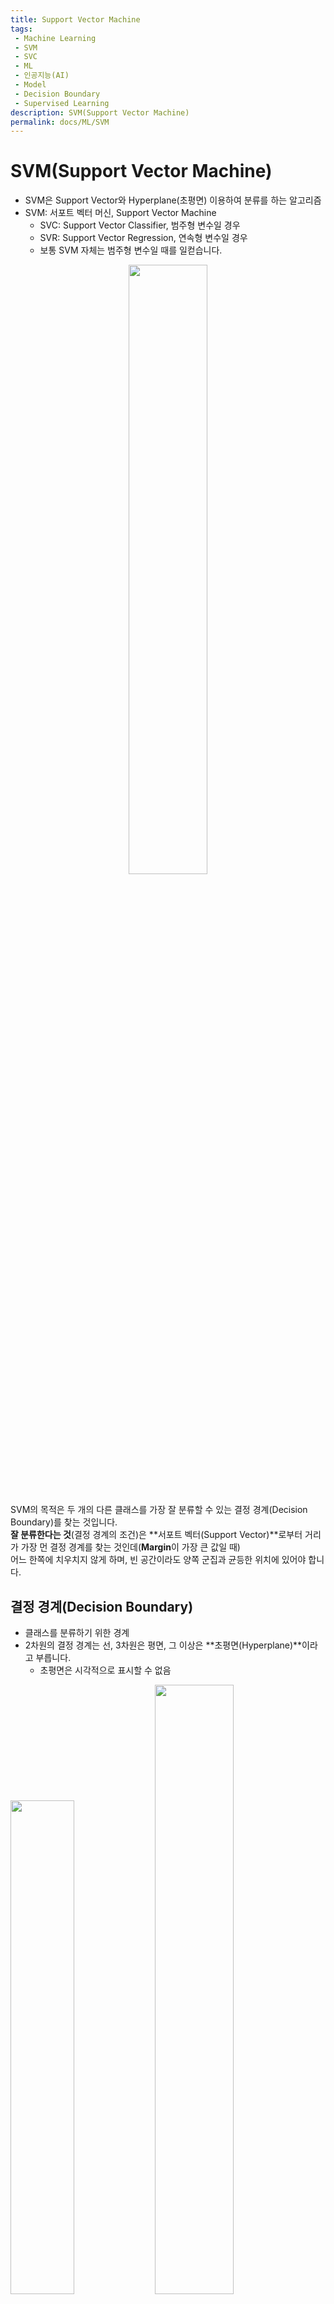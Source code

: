 ```yaml
---
title: Support Vector Machine
tags: 
 - Machine Learning
 - SVM
 - SVC
 - ML
 - 인공지능(AI)
 - Model
 - Decision Boundary
 - Supervised Learning
description: SVM(Support Vector Machine)
permalink: docs/ML/SVM
---
```


# SVM(Support Vector Machine)
- SVM은 Support Vector와 Hyperplane(초평면) 이용하여 분류를 하는 알고리즘
- SVM: 서포트 벡터 머신, Support Vector Machine
    - SVC: Support Vector Classifier, 범주형 변수일 경우
    - SVR: Support Vector Regression, 연속형 변수일 경우
    - 보통 SVM 자체는 범주형 변수일 때를 일컫습니다.

<center><img src='https://encrypted-tbn0.gstatic.com/images?q=tbn:ANd9GcSOpA-9pXmR7jRJCd_PJ9H8p7L8BD3CgPzDklXD2e0E5_Du9ZTp4mPPLXwuSj7HySpGfd4&usqp=CAU' width="50%"></center><br>


SVM의 목적은 두 개의 다른 클래스를 가장 잘 분류할 수 있는 결정 경계(Decision Boundary)를 찾는 것입니다.<br>
**잘 분류한다는 것**(결정 경계의 조건)은 **서포트 벡터(Support Vector)**로부터 거리가 가장 먼 결정 경계를 찾는 것인데(**Margin**이 가장 큰 값일 때)<br>어느 한쪽에 치우치지 않게 하며, 빈 공간이라도 양쪽 군집과 균등한 위치에 있어야 합니다. 

## 결정 경계(Decision Boundary)

- 클래스를 분류하기 위한 경계
- 2차원의 결정 경계는 선, 3차원은 평면, 그 이상은 **초평면(Hyperplane)**이라고 부릅니다.
    - 초평면은 시각적으로 표시할 수 없음

<img src = 'https://i0.wp.com/hleecaster.com/wp-content/uploads/2020/01/svm01.png?fit=1024%2C806' width="45%">
<img src = 'https://i0.wp.com/hleecaster.com/wp-content/uploads/2020/01/svm02.png?fit=1024%2C852' width="50%">

## 마진(Margin)

- 마진(margin): 결정 경계와 서포트 벡터 사이의 거리
- 서포트 벡터는 결정 경계와 가장 가까이 있는 데이터 Vector들을 의미합니다.

<center><img src="https://img1.daumcdn.net/thumb/R1280x0/?scode=mtistory2&fname=https%3A%2F%2Fblog.kakaocdn.net%2Fdn%2FJyfbT%2FbtqEqtpxbch%2FflfwGbM7mgv1kP1kkn4nQK%2Fimg.png" width = "40%"></center><br>


SVM은 데이터들을 올바르게 분리하면서 마진의 크기를 최대화해야 하기 때문에, 이상치(Outlier)들을 잘 다루는게 중요합니다.<br> 여기서 **하드 마진(Hard margin)**과 **소프트 마진(Soft margin)**이라는 개념이 나옵니다.

- 하드 마진
    - 결정 경계와 서포트 벡터의 거리가 좁은 마진
    - 과적합(Overfitting)을 야기할 수 있음

- 소프트 마진: 
    - 결정 경계와 서포트 벡터의 거리가 넓은 마진
    - 과소적합(Underfitting)을 야기할 수 있음 

<center><img src='https://user-images.githubusercontent.com/76420201/156563288-d653cf05-ddcb-490e-886e-6b7df8f4d00d.png' width="120%"></center>

<br>
데이터 세트가 선형으로 분리 될 때 소프트 마진 SVM이 더 좋아질 것으로 기대합니다. 그 이유는 하드 마진 SVM에서 단일 이상치가 경계를 결정할 수 있기 때문에 분류자가 데이터의 노이즈에 지나치게 민감하게 만듭니다.

- 하드 마진을 할 경우 빨간색 이상치가 경계를 결정하며 과적합을 일으키는 경우
<center><img src='https://user-images.githubusercontent.com/76420201/156518004-3931f475-9457-4c2a-baed-bff822789e79.png' width="25%"></center>

## 커널(Kernel)

- 커널 종류: 선형, 다항식, 가우시안, 시그모이드

### 1. 다항식(Polynomial)

몇몇 데이터들은 선형SVM으로 분류하기 어려운 데이터들이 있습니다. 커널 기법은 데이터를 더 높은 차원으로 이동시켜 데이터를 분류하는 방법입니다.

- `(x,y)`처럼 2차원의 좌표를 3차원의 좌표로 변환
- 더 높은 차원으로 변형하여 초평면 결정 경계를 얻을 수 있습니다.

<center><img src="https://user-images.githubusercontent.com/76420201/156521828-38e85f49-d536-4aa0-9854-e2d350e70326.png" width="50%"></center>

<center><img src="https://www.sallys.space/image/svm/2.png" width="60%"></center>

### 2. 가우시안 커널(RBF: Radial Bias Function, Gaussian kernel)

- 성능이 우수하여 가장 많이 쓰이는 기법
- 2차원의 좌표를 무한한 차원의 좌표로 변환
- gamma: SVM 가우시안 커널의 파라미터
    - 값이 클수록 유연 -> 오버피팅 위험
    - 값이 작을수록 뻣뻣 -> 언더피팅 위험

<center><img src="https://datascienceschool.net/_images/13.03%20%EC%BB%A4%EB%84%90%20%EC%84%9C%ED%8F%AC%ED%8A%B8%20%EB%B2%A1%ED%84%B0%20%EB%A8%B8%EC%8B%A0_39_0.png" width = "60%"></center>




## 정리

- 고차원 데이터의 분류문제의 좋은 성능을 보임
- 

## REFERENCE
[https://hleecaster.com/ml-svm-concept/](https://hleecaster.com/ml-svm-concept/)

[https://techblog-history-younghunjo1.tistory.com/78](https://techblog-history-younghunjo1.tistory.com/78)

[https://muzukphysics.tistory.com/entry/ML-8-%EB%A8%B8%EC%8B%A0%EB%9F%AC%EB%8B%9D-SVM-%EA%B8%B0%EB%B3%B8-%EA%B0%9C%EB%85%90%EA%B3%BC-%EC%9E%A5%EB%8B%A8%EC%A0%90-Support-Vector-Machine]

(https://muzukphysics.tistory.com/entry/ML-8-%EB%A8%B8%EC%8B%A0%EB%9F%AC%EB%8B%9D-SVM-%EA%B8%B0%EB%B3%B8-%EA%B0%9C%EB%85%90%EA%B3%BC-%EC%9E%A5%EB%8B%A8%EC%A0%90-Support-Vector-Machine)